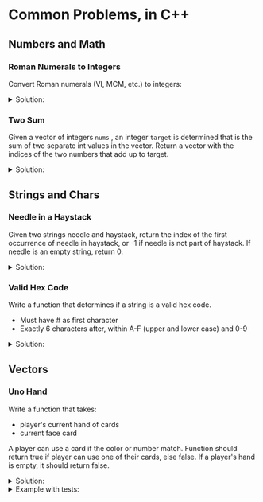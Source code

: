 # Common Problems, in C++
## Numbers and Math
### Roman Numerals to Integers
Convert Roman numerals (VI, MCM, etc.) to integers:

<details>
    <summary>Solution:</summary>
    
```c++
#include <iostream>
#include <map>

int roman_to_int(std::string &s){
    // map values of numerals to ints
    // case insensitive optional
    std::map<char,int> roman;
    roman['M'] = 1000;
    //roman['m'] = 1000;
    roman['D'] = 500;
    //roman['d'] = 500;
    roman['C'] = 100;
    //roman['c'] = 100;
    roman['L'] = 50;
    //roman['l'] = 50;
    roman['X'] = 10;
    //roman['x'] = 10;
    roman['V'] = 5;
    //roman['v'] = 5;
    roman['I'] = 1;
    //roman['i'] = 1;
    // initiate return value
    int r = 0;
    // for the size of the string
    for(int i = 0; i < s.size(); i++){
        // if the next numeral is greater in value, decrement
        if(roman[s[i]] < roman[s[i + 1]]){
            r -= roman[s[i]];
        }
        // else add value
        else{
            r += roman[s[i]];
        }
    }
    return r;
}
```
</details>

### Two Sum
Given a vector of integers 
`nums`
, an integer 
`target` 
is determined that is the sum of two separate int values in the vector. Return a vector with the indices of the two numbers that add up to target. 

<details>
    <summary>Solution:</summary>
    
```c++
#include <iostream>
#include <vector>

std::vector<int> twoSum(std::vector<int>& nums, int target) {
    // assume input will have exactly one solution
    // may not use same element twice
    std::vector<int> result;
    for(int i = 0; i < nums.size(); i++){
        for(int j = 0; j < nums.size(); j++){
            if((nums[j] == target - nums[i]) && (i != j)){
                result = { i, j };
                return result;
            }
        }
        
    }
    return result;
}
```
</details>

## Strings and Chars
### Needle in a Haystack
Given two strings needle and haystack, return the index of the first occurrence of needle in haystack, or -1 if needle is not part of haystack. If needle is an empty string, return 0.

<details>
    <summary>Solution:</summary>

```c++
int strStr(std::string haystack, std::string needle) {
    if(needle.empty() == true){ //if needle is an empty string
        return 0;
    }
    std::size_t found = haystack.find(needle);
    if(found!=std::string::npos){
        return found;
    }
    else{
        return -1;
    }
}
```

Note:

The find function of `std::string` returns `std::string::npos` if no matches are found. `std::size_t` is an unsigned integral type that can identify the index where there is a match.  

</details>

### Valid Hex Code
Write a function that determines if a string is a valid hex code. 
* Must have # as first character
* Exactly 6 characters after, within A-F (upper and lower case) and 0-9

<details>
    <summary>Solution:</summary>
    
```c++
#include <iostream>
#include <array>

std::array<char, 21> arr = {'A', 'a', 'B', 'b', 'C', 'c', 'D', 'd', 'E', 'e', 'F', 'f',
'1', '2', '3', '4', '5', '6', '7', '8', '9'};

bool isValidHex(std::string hex){
    // catches any length errors
    if(hex.length() != 7) {
        return false;
    }
    // catches first character not being hash
    if(hex[0] != '#'){
        return false;
    }
    // first for loop iterates through input string
    for(int i = 1; i < hex.length(); i++){
        // second for loop iterates through valid input array
        for(int j = 0; j < arr.size(); j++){
            // if match, continue to next input string character
            if(hex[i] == arr[j]){
                break;
            }
            // if no match by end of valid input array
            else if(j == 20){
                return false;
            }
        }
    }
    return true;
} 
```
    
</details>

## Vectors
### Uno Hand 
Write a function that takes:
* player's current hand of cards
* current face card

A player can use a card if the color or number match. Function should return true if player can use one of their cards, else false. If a player's hand is empty, it should return false.

<details>
    <summary>Solution:</summary>
    
```c++
#include <iostream>
#include <vector>

bool canPlay(std::vector<std::string> hand,std::string face){
    std::string curr;
    // if there are no cards in hand
    if(hand.size() == 0){
        return false;
    }
    // loops through hand vector
    for(int i = 0; i < hand.size(); i++){
        // set string to current string in vector
        curr = hand[i];
        // if catches color matches, as the first letter would match
        //TODO catch bad input
        if(face[0] == curr[0]){
            return true;
        }
        // else if catches number matches
        else if(face.back() == curr.back()){
            return true;
        }
    }
    // if there are no matches, returns false
    return false;
}
```
</details>

<details><summary>Example with tests:</summary>
<p>

```c++
   #include <iostream>
#include <vector>

bool canPlay(std::vector<std::string> hand,std::string face){
    std::string curr;
    // if there are no cards in hand
    if(hand.size() == 0){
        return false;
    }
    // loops through hand vector
    for(int i = 0; i < hand.size(); i++){
        // set string to current string in vector
        curr = hand[i];
        // if catches color matches, as the first letter would match
        //TODO catch bad input
        if(face[0] == curr[0]){
            return true;
        }
        // else if catches number matches
        else if(face.back() == curr.back()){
            return true;
        }
    }
    // if there are no matches, returns false
    return false;
}

void print(bool b){
    if(b == true){
        std::cout << "true\n\n";
    }
    else{
        std::cout << "false\n\n";
    }
}

int main(){
    std::vector<std::string> s = {"yellow 3", "yellow 5", "red 8"};
    print(canPlay(s, "red 2")); // true
    std::vector<std::string> t = {"yellow 3", "yellow 5", "red 8"};
    print(canPlay(t, "blue 5")); // true
    std::vector<std::string> u = {"yellow 3", "blue 5", "red 8", "red 9"};
    print(canPlay(u, "green 4")); // false
    std::vector<std::string> v = {"yellow 3", "red 8"};
    print(canPlay(v, "green 2")); // false
    std::vector<std::string> w = {};
    print(canPlay(w, "green 2")); // false
    return 0;
}
```

</p>
</details>

